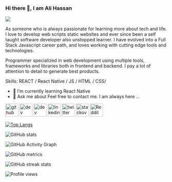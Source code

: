 ### Hi there 👋, I am Ali Hassan
![](https://pbs.twimg.com/profile_banners/981872157297868800/1576083205/600x200)

 As someone who is always passionate for learning more about tech and life. I love to develop web scripts static websites and ever since been a self taught software developer also unstopped learner. I have evolved into a Full Stack Javascript career path, and loves working with cutting edge tools and technologies.

Programmer specialized in web development using multiple tools, frameworks and libraries both in frontend and backend. I pay a lot of attention to detail to generate best products.

Skills: REACT / React Native / JS / HTML / CSS/

- 🌱 I’m currently learning React Native 
- 💬 Ask me about  Feel free to contact me. I am always here ...  


[<img src='https://cdn.jsdelivr.net/npm/simple-icons@3.0.1/icons/github.svg' alt='github' height='40'>](https://github.com/alihaxan020)  [<img src='https://cdn.jsdelivr.net/npm/simple-icons@3.0.1/icons/dev-dot-to.svg' alt='dev' height='40'>](https://dev.to/https://dev.to/alihaxan020)  [<img src='https://cdn.jsdelivr.net/npm/simple-icons@3.0.1/icons/hashnode.svg' alt='dev' height='40'>](https://raees.hashnode.dev/)  [<img src='https://cdn.jsdelivr.net/npm/simple-icons@3.0.1/icons/linkedin.svg' alt='linkedin' height='40'>](https://www.linkedin.com/in/https://www.linkedin.com/in/raeesali/)  [<img src='https://cdn.jsdelivr.net/npm/simple-icons@3.0.1/icons/twitter.svg' alt='twitter' height='40'>](https://twitter.com/https://twitter.com/alihaxan07)  [<img src='https://cdn.jsdelivr.net/npm/simple-icons@3.0.1/icons/stackoverflow.svg' alt='stackoverflow' height='40'>](https://stackoverflow.com/users/user:10484698)  [<img src='https://cdn.jsdelivr.net/npm/simple-icons@3.0.1/icons/reddit.svg' alt='Reddit' height='40'>](https://www.reddit.com/user/Ali_hasxan)  

[![Top Langs](https://github-readme-stats.vercel.app/api/top-langs/?username=alihaxan020)](https://github.com/anuraghazra/github-readme-stats)

![GitHub stats](https://github-readme-stats.vercel.app/api?username=alihaxan020&show_icons=true)  

![GitHub Activity Graph](https://activity-graph.herokuapp.com/graph?username=alihaxan020)  

![GitHub metrics](https://metrics.lecoq.io/alihaxan020)  

![GitHub streak stats](https://github-readme-streak-stats.herokuapp.com/?user=alihaxan020)  

![Profile views](https://gpvc.arturio.dev/alihaxan020)  
